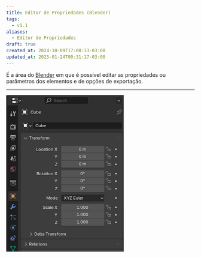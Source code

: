 ```yaml
---
title: Editor de Propriedades (Blender)
tags:
  - v1.1
aliases:
  - Editor de Propriedades
draft: true
created_at: 2024-10-09T17:08:33-03:00
updated_at: 2025-01-24T00:31:17-03:00
---
```


É a área do [Blender](content/entrada/2024/07/26/Blender.md) em que é possível editar as propriedades ou parâmetros dos elementos e de opções de exportação.

---

![Editor de propriedades assim que o blender é aberto pela primeira vez.](assets/images/2024/Blender_Editor_de_Propriedades.png)